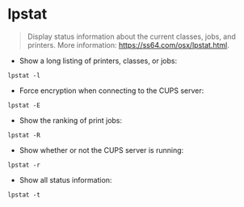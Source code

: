 # lpstat

> Display status information about the current classes, jobs, and printers.
> More information: <https://ss64.com/osx/lpstat.html>.

- Show a long listing of printers, classes, or jobs:

`lpstat -l`

- Force encryption when connecting to the CUPS server:

`lpstat -E`

- Show the ranking of print jobs:

`lpstat -R`

- Show whether or not the CUPS server is running:

`lpstat -r`

- Show all status information:

`lpstat -t`

